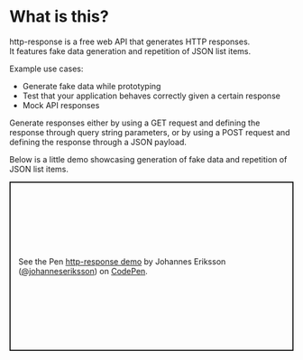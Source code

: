 # What is this?

http-response is a free web API that generates HTTP responses.  
It features fake data generation and repetition of JSON list items.

Example use cases:

- Generate fake data while prototyping
- Test that your application behaves correctly given a certain response
- Mock API responses

Generate responses either by using a GET request and defining the response through query string parameters, or by using a POST request and defining the response through a JSON payload.

Below is a little demo showcasing generation of fake data and repetition of JSON list items.

<p class="codepen" data-height="750" data-default-tab="result" data-slug-hash="oNdRLZX" data-user="johanneseriksson" style="height: 300px; box-sizing: border-box; display: flex; align-items: center; justify-content: center; border: 2px solid; margin: 1em 0; padding: 1em;">
  <span>See the Pen <a href="https://codepen.io/johanneseriksson/pen/oNdRLZX">
  http-response demo</a> by Johannes Eriksson (<a href="https://codepen.io/johanneseriksson">@johanneseriksson</a>)
  on <a href="https://codepen.io">CodePen</a>.</span>
</p>
<script async src="https://cpwebassets.codepen.io/assets/embed/ei.js"></script>